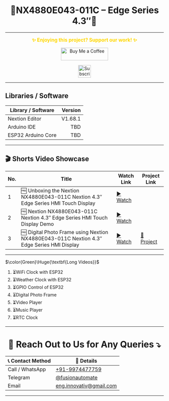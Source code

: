 <h1 align = "center">🌟NX4880E043-011C – Edge Series 4.3″🌟</h1>
 
---
<p align="center">
  <span style="font-size: 1.1em; color: #FFD700; font-weight: bold;">✨ Enjoying this project? Support our work! ✨</span>
</p>

<p align="center" style="margin: 15px 0;">
  <a href="https://buymeacoffee.com/pylin" target="_blank">
    <img src="https://cdn.buymeacoffee.com/buttons/v2/default-yellow.png" alt="Buy Me a Coffee" style="height: 40px; width: 150px;">
  </a>
</p>

<p align="center" style="margin: 15px 0;">
  <a href="https://www.youtube.com/channel/UCKKhdFV0q8CV5vWUDfiDfTw" target="_blank">
    <img src="https://img.shields.io/badge/SUBSCRIBE%20ON%20YOUTUBE-FF0000?style=for-the-badge&logo=youtube&logoColor=white" alt="Subscribe on YouTube" style="height: 40px;">
  </a>
</p>

---

## Libraries / Software

| Library / Software | Version |
|---|---:|
| Nextion Editor | V1.68.1 |
| Arduino IDE | TBD |
| ESP32 Arduino Core | TBD |

---

## 🎬 Shorts Video Showcase

| No. | Title                                      | Watch Link                                                                 | Project Link                                                                 |
|-----|--------------------------------------------|----------------------------------------------------------------------------|------------------------------------------------------------------------------|
| 1   | 🆓 Unboxing the Nextion NX4880E043-011C Nextion 4.3″ Edge Series HMI Touch Display | [▶️ Watch](https://youtube.com/shorts/nLu4Q4b3F3E) |  |
| 2   | 🆓 Nextion NX4880E043-011C Nextion 4.3″ Edge Series HMI Touch Display Demo | [▶️ Watch](https://youtube.com/shorts/39vQEUAWKss) | |
| 3   | 🆓 Digital Photo Frame using Nextion NX4880E043-011C Nextion 4.3″ Edge Series HMI Display | [▶️ Watch]() | [📁 Project](https://github.com/papercodeIN/Nextion-SONOFF/tree/main/NX4880E043-011C%20%E2%80%93%20Edge%20Series%204.3%E2%80%B3/Project/Simple%20Digital%20Photo%20Frame) |

---
$\color{Green}\Huge{\textbf{Long Videos}}$

1. ⏳️WiFi Clock with ESP32
2. ⏳️Weather Clock with ESP32
3. ⏳️GPIO Control of ESP32
4. ⏳️Digital Photo Frame
5. ⏳️Video Player
6. ⏳️Music Player
7. ⏳️RTC Clock

---

<h1 align="center">📢 Reach Out to Us for Any Queries ⤵️</h1>

<table align="center">
  <thead>
    <tr>
      <th>📞 Contact Method</th>
      <th>🔗 Details</th>
    </tr>
  </thead>
  <tbody>
    <tr>
      <td>Call / WhatsApp</td>
      <td><a href="https://wa.me/919974477759">+91-9974477759</a></td>
    </tr>
    <tr>
      <td>Telegram</td>
      <td><a href="https://t.me/fusionautomate">@fusionautomate</a></td>
    </tr>
    <tr>
      <td>Email</td>
      <td><a href="mailto:eng.innovativ@gmail.com">eng.innovativ@gmail.com</a></td>
    </tr>
  </tbody>
</table>

---

